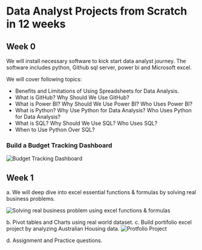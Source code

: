 # Data Analyst Projects from Scratch in 12 weeks

## Week 0

We will install necessary software to kick start data analyst journey. The software includes python, Github sql server, power bi and Microsoft excel.

We will cover following topics:

-  Benefits and Limitations of Using Spreadsheets for Data Analysis.
-  What is GitHub? Why Should We Use GitHub?
-  What is Power BI? Why Should We Use Power BI? Who Uses Power BI?
-  What is Python? Why Use Python for Data Analysis? Who Uses Python for Data Analysis?
-  What is SQL? Why Should We Use SQL? Who Uses SQL?
-  When to Use Python Over SQL?

### Build a Budget Tracking Dashboard

![Budget Tracking Dashboard](https://github.com/user-attachments/assets/6284be26-dc92-4433-a3d6-c85cc3ef0538)

## Week 1 

a. We will deep dive into excel essential functions & formulas by solving real business problems.

![Solving real business problem using excel functions & formulas](https://github.com/user-attachments/assets/fb15ea03-2e3b-4616-a30b-186a6c780051)

b. Pivot tables and Charts using real world dataset.
c. Build portifolio excel project by analyzing Australian Housing data. ![Protfolio Project](https://github.com/user-attachments/assets/04ec1dbd-e6a9-4f85-b90d-b2f1dd241b07)

d. Assignment and Practice questions. 

